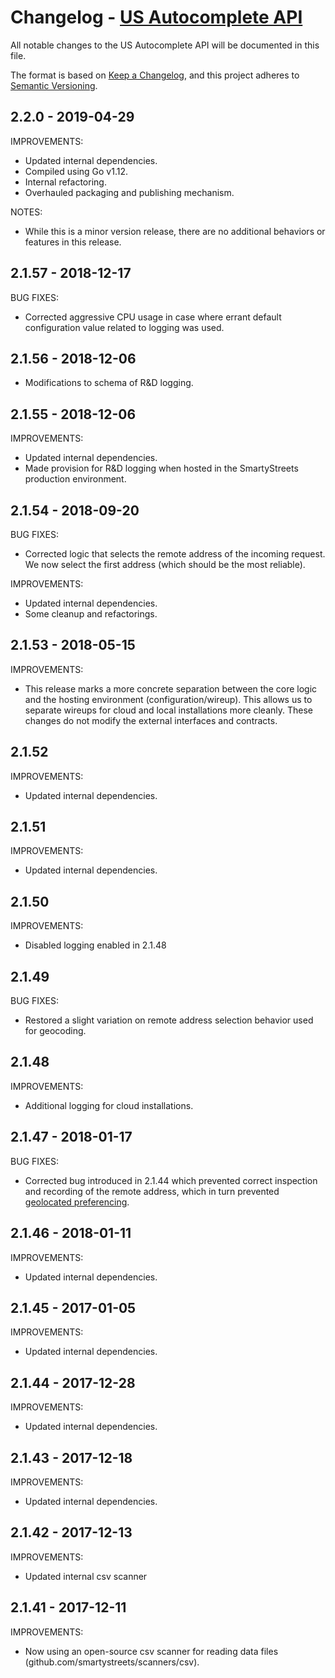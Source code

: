 # Changelog - [US Autocomplete API](https://smartystreets.com/docs/local/us-autocomplete-api)

All notable changes to the US Autocomplete API will be documented in this file.

The format is based on [Keep a Changelog](https://keepachangelog.com/en/1.0.0/), and this project adheres to [Semantic Versioning](https://semver.org/spec/v2.0.0.html).


## 2.2.0 - 2019-04-29

IMPROVEMENTS:

- Updated internal dependencies.
- Compiled using Go v1.12.
- Internal refactoring.
- Overhauled packaging and publishing mechanism.

NOTES:

- While this is a minor version release, there are no additional behaviors or features in this release.


## 2.1.57 - 2018-12-17

BUG FIXES:

- Corrected aggressive CPU usage in case where errant default configuration value related to logging was used.


## 2.1.56 - 2018-12-06

- Modifications to schema of R&D logging.


## 2.1.55 - 2018-12-06

IMPROVEMENTS:

- Updated internal dependencies.
- Made provision for R&D logging when hosted in the SmartyStreets production environment.


## 2.1.54 - 2018-09-20

BUG FIXES:

- Corrected logic that selects the remote address of the incoming request. We now select the first address (which should be the most reliable).

IMPROVEMENTS:

- Updated internal dependencies.
- Some cleanup and refactorings.

## 2.1.53 - 2018-05-15

IMPROVEMENTS:

- This release marks a more concrete separation between the core logic and the hosting environment (configuration/wireup). This allows us to separate wireups for cloud and local installations more cleanly. These changes do not modify the external interfaces and contracts.


## 2.1.52

IMPROVEMENTS:

- Updated internal dependencies.


## 2.1.51

IMPROVEMENTS:

- Updated internal dependencies.


## 2.1.50

IMPROVEMENTS:

- Disabled logging enabled in 2.1.48


## 2.1.49

BUG FIXES:

- Restored a slight variation on remote address selection behavior used for geocoding.


## 2.1.48

IMPROVEMENTS:

- Additional logging for cloud installations.


## 2.1.47 - 2018-01-17

BUG FIXES:

- Corrected bug introduced in 2.1.44 which prevented correct inspection and recording of the remote address, which in turn prevented [geolocated preferencing](https://smartystreets.com/docs/cloud/us-autocomplete-api#geolocate).


## 2.1.46 - 2018-01-11

IMPROVEMENTS:

- Updated internal dependencies.


## 2.1.45 - 2017-01-05

IMPROVEMENTS:

- Updated internal dependencies.


## 2.1.44 - 2017-12-28

IMPROVEMENTS:

- Updated internal dependencies.


## 2.1.43 - 2017-12-18

IMPROVEMENTS:

- Updated internal dependencies.


## 2.1.42 - 2017-12-13

IMPROVEMENTS:

- Updated internal csv scanner


## 2.1.41 - 2017-12-11

IMPROVEMENTS:

- Now using an open-source csv scanner for reading data files (github.com/smartystreets/scanners/csv).
